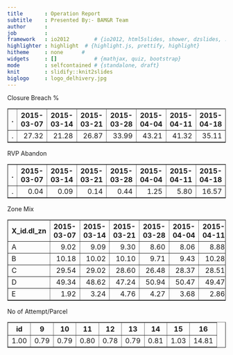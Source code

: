 ```yaml
---
title       : Operation Report
subtitle    : Presented By:- BAM&R Team
author      :
job         : 
framework   : io2012        # {io2012, html5slides, shower, dzslides, ...}
highlighter : highlight  # {highlight.js, prettify, highlight}
hitheme     : none      # 
widgets     : []            # {mathjax, quiz, bootstrap}
mode        : selfcontained # {standalone, draft}
knit        : slidify::knit2slides
biglogo     : logo_delhivery.jpg
---
```

  






Closure Breach % 
<!-- html table generated in R 3.1.3 by xtable 1.7-4 package -->
<!-- Wed Apr 22 20:51:59 2015 -->
<table border=1>
<tr> <th> . </th> <th> 2015-03-07 </th> <th> 2015-03-14 </th> <th> 2015-03-21 </th> <th> 2015-03-28 </th> <th> 2015-04-04 </th> <th> 2015-04-11 </th> <th> 2015-04-18 </th>  </tr>
  <tr> <td> . </td> <td align="right"> 27.32 </td> <td align="right"> 21.28 </td> <td align="right"> 26.87 </td> <td align="right"> 33.99 </td> <td align="right"> 43.21 </td> <td align="right"> 41.32 </td> <td align="right"> 35.11 </td> </tr>
   </table>
RVP Abandon 
<!-- html table generated in R 3.1.3 by xtable 1.7-4 package -->
<!-- Wed Apr 22 20:51:59 2015 -->
<table border=1>
<tr> <th> . </th> <th> 2015-03-07 </th> <th> 2015-03-14 </th> <th> 2015-03-21 </th> <th> 2015-03-28 </th> <th> 2015-04-04 </th> <th> 2015-04-11 </th> <th> 2015-04-18 </th>  </tr>
  <tr> <td> . </td> <td align="right"> 0.04 </td> <td align="right"> 0.09 </td> <td align="right"> 0.14 </td> <td align="right"> 0.44 </td> <td align="right"> 1.25 </td> <td align="right"> 5.80 </td> <td align="right"> 16.57 </td> </tr>
   </table>
Zone Mix
<!-- html table generated in R 3.1.3 by xtable 1.7-4 package -->
<!-- Wed Apr 22 20:51:59 2015 -->
<table border=1>
<tr> <th> X_id.dl_zn </th> <th> 2015-03-07 </th> <th> 2015-03-14 </th> <th> 2015-03-21 </th> <th> 2015-03-28 </th> <th> 2015-04-04 </th> <th> 2015-04-11 </th> <th> 2015-04-18 </th> <th> 2015-04-25 </th>  </tr>
  <tr> <td> A </td> <td align="right"> 9.02 </td> <td align="right"> 9.09 </td> <td align="right"> 9.30 </td> <td align="right"> 8.60 </td> <td align="right"> 8.06 </td> <td align="right"> 8.88 </td> <td align="right"> 8.88 </td> <td align="right"> 8.71 </td> </tr>
  <tr> <td> B </td> <td align="right"> 10.18 </td> <td align="right"> 10.02 </td> <td align="right"> 10.10 </td> <td align="right"> 9.71 </td> <td align="right"> 9.43 </td> <td align="right"> 10.28 </td> <td align="right"> 10.18 </td> <td align="right"> 9.30 </td> </tr>
  <tr> <td> C </td> <td align="right"> 29.54 </td> <td align="right"> 29.02 </td> <td align="right"> 28.60 </td> <td align="right"> 26.48 </td> <td align="right"> 28.37 </td> <td align="right"> 28.51 </td> <td align="right"> 29.00 </td> <td align="right"> 28.92 </td> </tr>
  <tr> <td> D </td> <td align="right"> 49.34 </td> <td align="right"> 48.62 </td> <td align="right"> 47.24 </td> <td align="right"> 50.94 </td> <td align="right"> 50.47 </td> <td align="right"> 49.47 </td> <td align="right"> 48.95 </td> <td align="right"> 49.72 </td> </tr>
  <tr> <td> E </td> <td align="right"> 1.92 </td> <td align="right"> 3.24 </td> <td align="right"> 4.76 </td> <td align="right"> 4.27 </td> <td align="right"> 3.68 </td> <td align="right"> 2.86 </td> <td align="right"> 2.98 </td> <td align="right"> 3.34 </td> </tr>
   </table>
No of Attempt/Parcel
<!-- html table generated in R 3.1.3 by xtable 1.7-4 package -->
<!-- Wed Apr 22 20:51:59 2015 -->
<table border=1>
<tr> <th> id </th> <th> 9 </th> <th> 10 </th> <th> 11 </th> <th> 12 </th> <th> 13 </th> <th> 14 </th> <th> 15 </th> <th> 16 </th>  </tr>
  <tr> <td align="right"> 1.00 </td> <td align="right"> 0.79 </td> <td align="right"> 0.79 </td> <td align="right"> 0.80 </td> <td align="right"> 0.78 </td> <td align="right"> 0.79 </td> <td align="right"> 0.81 </td> <td align="right"> 1.03 </td> <td align="right"> 14.81 </td> </tr>
   </table>
